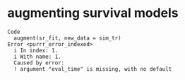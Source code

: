 # augmenting survival models 

    Code
      augment(sr_fit, new_data = sim_tr)
    Error <purrr_error_indexed>
      i In index: 1.
      i With name: 1.
      Caused by error:
      ! argument "eval_time" is missing, with no default

